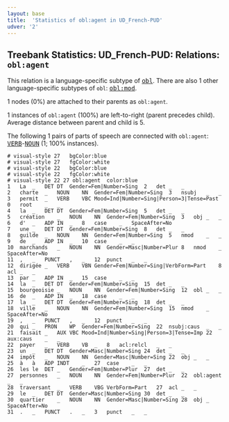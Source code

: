 ```yaml
---
layout: base
title:  'Statistics of obl:agent in UD_French-PUD'
udver: '2'
---
```


## Treebank Statistics: UD_French-PUD: Relations: `obl:agent`

This relation is a language-specific subtype of <tt><a href="fr_pud-dep-obl.html">obl</a></tt>.
There are also 1 other language-specific subtypes of `obl`: <tt><a href="fr_pud-dep-obl-mod.html">obl:mod</a></tt>.

1 nodes (0%) are attached to their parents as `obl:agent`.

1 instances of `obl:agent` (100%) are left-to-right (parent precedes child).
Average distance between parent and child is 5.

The following 1 pairs of parts of speech are connected with `obl:agent`: <tt><a href="fr_pud-pos-VERB.html">VERB</a></tt>-<tt><a href="fr_pud-pos-NOUN.html">NOUN</a></tt> (1; 100% instances).


~~~ conllu
# visual-style 27	bgColor:blue
# visual-style 27	fgColor:white
# visual-style 22	bgColor:blue
# visual-style 22	fgColor:white
# visual-style 22 27 obl:agent	color:blue
1	La	_	DET	DT	Gender=Fem|Number=Sing	2	det	_	_
2	charte	_	NOUN	NN	Gender=Fem|Number=Sing	3	nsubj	_	_
3	permit	_	VERB	VBC	Mood=Ind|Number=Sing|Person=3|Tense=Past	0	root	_	_
4	la	_	DET	DT	Gender=Fem|Number=Sing	5	det	_	_
5	création	_	NOUN	NN	Gender=Fem|Number=Sing	3	obj	_	_
6	d'	_	ADP	IN	_	8	case	_	SpaceAfter=No
7	une	_	DET	DT	Gender=Fem|Number=Sing	8	det	_	_
8	guilde	_	NOUN	NN	Gender=Fem|Number=Sing	5	nmod	_	_
9	de	_	ADP	IN	_	10	case	_	_
10	marchands	_	NOUN	NN	Gender=Masc|Number=Plur	8	nmod	_	SpaceAfter=No
11	,	_	PUNCT	,	_	12	punct	_	_
12	dirigée	_	VERB	VBN	Gender=Fem|Number=Sing|VerbForm=Part	8	acl	_	_
13	par	_	ADP	IN	_	15	case	_	_
14	la	_	DET	DT	Gender=Fem|Number=Sing	15	det	_	_
15	bourgeoisie	_	NOUN	NN	Gender=Fem|Number=Sing	12	obl	_	_
16	de	_	ADP	IN	_	18	case	_	_
17	la	_	DET	DT	Gender=Fem|Number=Sing	18	det	_	_
18	ville	_	NOUN	NN	Gender=Fem|Number=Sing	15	nmod	_	SpaceAfter=No
19	,	_	PUNCT	,	_	12	punct	_	_
20	qui	_	PRON	WP	Gender=Fem|Number=Sing	22	nsubj:caus	_	_
21	faisait	_	AUX	VBC	Mood=Ind|Number=Sing|Person=3|Tense=Imp	22	aux:caus	_	_
22	payer	_	VERB	VB	_	8	acl:relcl	_	_
23	un	_	DET	DT	Gender=Masc|Number=Sing	24	det	_	_
24	impôt	_	NOUN	NN	Gender=Masc|Number=Sing	22	obj	_	_
25	à	à	ADP	INDT	_	27	case	_	_
26	les	le	DET	_	Gender=Fem|Number=Plur	27	det	_	_
27	personnes	_	NOUN	NN	Gender=Fem|Number=Plur	22	obl:agent	_	_
28	traversant	_	VERB	VBG	VerbForm=Part	27	acl	_	_
29	le	_	DET	DT	Gender=Masc|Number=Sing	30	det	_	_
30	quartier	_	NOUN	NN	Gender=Masc|Number=Sing	28	obj	_	SpaceAfter=No
31	.	_	PUNCT	.	_	3	punct	_	_

~~~


